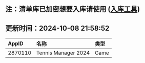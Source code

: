 ## 注：清单库已加密想要入库请使用 ([入库工具](https://github.com/BlankTMing/ManifestAutoUpdate/releases))

## 更新时间：2024-10-08 21:58:52
| AppID | 名称 | 类型  |
| :-------------------- | :----------------------------- | :----------- |
| 2870110 | Tennis Manager 2024| Game |
